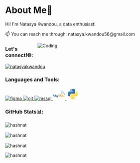 <h1 align="left">About Me👋</h1>
<p align="left">Hi! I'm Natasya Kwandou, a data enthusiast!  </p>
<p align= "left">📫 You can reach me through: natasya.kwandou56@gmail.com </p>


<img align="right" alt="Coding" width="400" src="https://intellipaat.com/blog/wp-content/uploads/2015/07/Big-Data.gif">


<h3 align="left"> Let's connect!🌐:</h3>
<p align="left">
<a href="https://linkedin.com/in/natasyakwandou" target="blank"><img align="center" src="https://raw.githubusercontent.com/rahuldkjain/github-profile-readme-generator/master/src/images/icons/Social/linked-in-alt.svg" alt="natasyakwandou" height="20" width="30" /></a>
</p>

<h3 align="left">Languages and Tools:</h3>
<p align="left"> <a href="https://www.figma.com/" target="_blank" rel="noreferrer"> <img src="https://www.vectorlogo.zone/logos/figma/figma-icon.svg" alt="figma" width="40" height="40"/> </a> <a href="https://git-scm.com/" target="_blank" rel="noreferrer"> <img src="https://www.vectorlogo.zone/logos/git-scm/git-scm-icon.svg" alt="git" width="40" height="40"/> </a> <a href="https://www.microsoft.com/en-us/sql-server" target="_blank" rel="noreferrer"> <img src="https://www.svgrepo.com/show/303229/microsoft-sql-server-logo.svg" alt="mssql" width="40" height="40"/> </a> <a href="https://www.mysql.com/" target="_blank" rel="noreferrer"> <img src="https://raw.githubusercontent.com/devicons/devicon/master/icons/mysql/mysql-original-wordmark.svg" alt="mysql" width="40" height="40"/> </a> <a href="https://www.python.org" target="_blank" rel="noreferrer"> <img src="https://raw.githubusercontent.com/devicons/devicon/master/icons/python/python-original.svg" alt="python" width="40" height="40"/> </a> 
</p>




<h3 align="left">GitHub Stats📊:</h3>

<p><img align="center" src="https://github-readme-streak-stats.herokuapp.com/?user=hashnat&" alt="hashnat" /></p>
<p><img align="center" src="https://github-readme-stats.vercel.app/api?username=hashnat&show_icons=true&locale=en" alt="hashnat" /></p>
<p><img align="center" src="https://github-readme-stats.vercel.app/api/top-langs?username=hashnat&show_icons=true&locale=en&layout=compact" alt="hashnat" /></p>


<p align="left"> <img src="https://komarev.com/ghpvc/?username=hashnat&label=Profile%20views&color=0e75b6&style=flat" alt="hashnat" /> </p>
